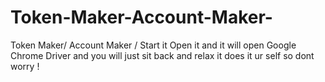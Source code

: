 # Token-Maker-Account-Maker-
Token Maker/ Account Maker / Start it Open it and it will open Google Chrome Driver and you will just sit back and relax it does it ur self so dont worry ! 

